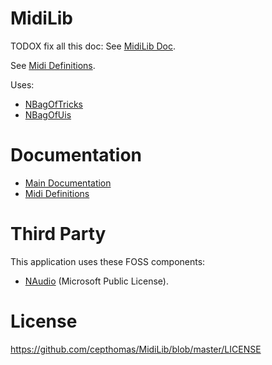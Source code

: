 # MidiLib


TODOX fix all this doc:
See [MidiLib Doc](MidiLibDoc.md).


See [Midi Definitions](MidiDefinitions.md).


Uses:
- [NBagOfTricks](https://github.com/cepthomas/NBagOfTricks/blob/main/README.md)
- [NBagOfUis](https://github.com/cepthomas/NBagOfUis/blob/main/README.md)


# Documentation

- [Main Documentation](DocFiles/MidiLib.md)
- [Midi Definitions](DocFiles/MidiDefinitions.md)


# Third Party

This application uses these FOSS components:
- [NAudio](https://github.com/naudio/NAudio) (Microsoft Public License).


# License

https://github.com/cepthomas/MidiLib/blob/master/LICENSE
